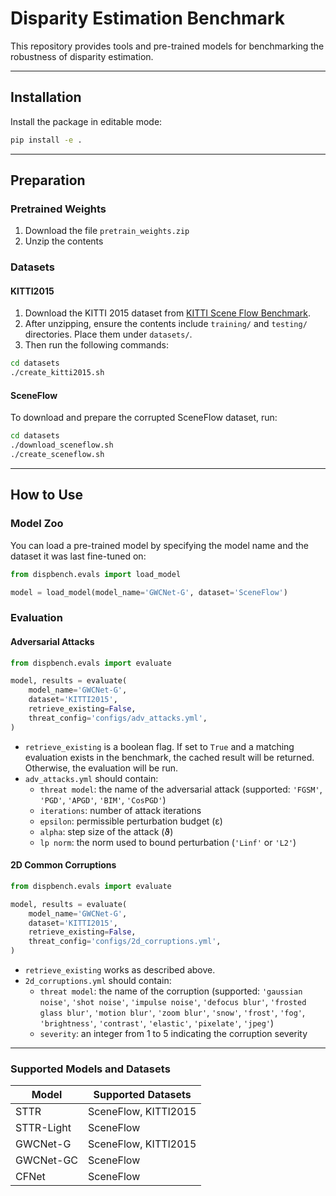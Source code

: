 # Disparity Estimation Benchmark

This repository provides tools and pre-trained models for benchmarking the robustness of disparity estimation.

---

## Installation

Install the package in editable mode:

```bash
pip install -e .
```

---

## Preparation

### Pretrained Weights

1. Download the file `pretrain_weights.zip`
2. Unzip the contents

### Datasets

#### KITTI2015

1. Download the KITTI 2015 dataset from [KITTI Scene Flow Benchmark](https://www.cvlibs.net/datasets/kitti/eval_scene_flow.php?benchmark=stereo).
2. After unzipping, ensure the contents include `training/` and `testing/` directories. Place them under `datasets/`.
3. Then run the following commands:

```bash
cd datasets
./create_kitti2015.sh
```

#### SceneFlow

To download and prepare the corrupted SceneFlow dataset, run:

```bash
cd datasets
./download_sceneflow.sh
./create_sceneflow.sh
```

---

## How to Use

### Model Zoo

You can load a pre-trained model by specifying the model name and the dataset it was last fine-tuned on:

```python
from dispbench.evals import load_model

model = load_model(model_name='GWCNet-G', dataset='SceneFlow')
```

### Evaluation

#### Adversarial Attacks

```python
from dispbench.evals import evaluate

model, results = evaluate(
    model_name='GWCNet-G',
    dataset='KITTI2015',
    retrieve_existing=False,
    threat_config='configs/adv_attacks.yml',
)
```

- `retrieve_existing` is a boolean flag. If set to `True` and a matching evaluation exists in the benchmark, the cached result will be returned. Otherwise, the evaluation will be run.
- `adv_attacks.yml` should contain:
  - `threat model`: the name of the adversarial attack (supported: `'FGSM'`, `'PGD'`, `'APGD'`, `'BIM'`, `'CosPGD'`)
  - `iterations`: number of attack iterations
  - `epsilon`: permissible perturbation budget (ε)
  - `alpha`: step size of the attack (ϑ)
  - `lp norm`: the norm used to bound perturbation (`'Linf'` or `'L2'`)

#### 2D Common Corruptions

```python
from dispbench.evals import evaluate

model, results = evaluate(
    model_name='GWCNet-G',
    dataset='KITTI2015',
    retrieve_existing=False,
    threat_config='configs/2d_corruptions.yml',
)
```

- `retrieve_existing` works as described above.
- `2d_corruptions.yml` should contain:
  - `threat model`: the name of the corruption (supported: `'gaussian noise'`, `'shot noise'`, `'impulse noise'`, `'defocus blur'`, `'frosted glass blur'`, `'motion blur'`, `'zoom blur'`, `'snow'`, `'frost'`, `'fog'`, `'brightness'`, `'contrast'`, `'elastic'`, `'pixelate'`, `'jpeg'`)
  - `severity`: an integer from 1 to 5 indicating the corruption severity

---

### Supported Models and Datasets

| Model        | Supported Datasets     |
|--------------|------------------------|
| STTR         | SceneFlow, KITTI2015   |
| STTR-Light   | SceneFlow              |
| GWCNet-G     | SceneFlow, KITTI2015   |
| GWCNet-GC    | SceneFlow              |
| CFNet        | SceneFlow              |

